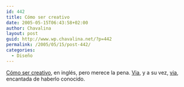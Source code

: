 ```yaml
---
id: 442
title: Cómo ser creativo
date: 2005-05-15T06:43:58+02:00
author: Chavalina
layout: post
guid: http://www.wp.chavalina.net/?p=442
permalink: /2005/05/15/post-442/
categories:
  - Diseño
---
```

<a href="http://www.gapingvoid.com/Moveable_Type/archives/000876.html" target="_blank">Cómo ser creativo</a>, en inglés, pero merece la pena. <a href="http://tintachina.com/archivo/que_me_devuelvan_mis_tizas.php" target="_blank">Via</a>, y a su vez, <a href="http://earful.bitako.com/" target="_blank">via</a>, encantada de haberlo conocido.